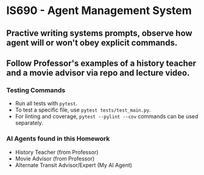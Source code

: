 # IS690 - Agent Management System
## Practive writing systems prompts, observe how agent will or won't obey explicit commands.
## Follow Professor's examples of a history teacher and a movie advisor via repo and lecture video.

### Testing Commands

- Run all tests with `pytest`.
- To test a specific file, use `pytest tests/test_main.py`.
- For linting and coverage, `pytest --pylint --cov` commands can be used separately.

### AI Agents found in this Homework
- History Teacher (from Professor)
- Movie Advisor (from Professor)
- Alternate Transit Advisor/Expert (My AI Agent)